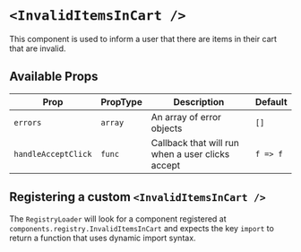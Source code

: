 # `<InvalidItemsInCart />`

This component is used to inform a user that there are items in their cart that are invalid.

## Available Props

| Prop                | PropType | Description                                      | Default  |
| ------------------- | -------- | ------------------------------------------------ | -------- |
| `errors`            | `array`  | An array of error objects                        | `[]`     |
| `handleAcceptClick` | `func`   | Callback that will run when a user clicks accept | `f => f` |

## Registering a custom `<InvalidItemsInCart />`

The `RegistryLoader` will look for a component registered at `components.registry.InvalidItemsInCart` and expects the key `import` to return a function that uses dynamic import syntax.
